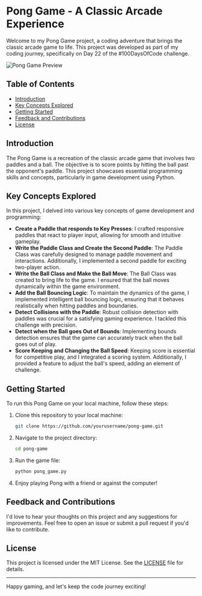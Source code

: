 # Pong Game - A Classic Arcade Experience

Welcome to my Pong Game project, a coding adventure that brings the classic arcade game to life. This project was developed as part of my coding journey, specifically on Day 22 of the #100DaysOfCode challenge.

![Pong Game Preview](path/to/your/pong.gif)

## Table of Contents

- [Introduction](#introduction)
- [Key Concepts Explored](#key-concepts-explored)
- [Getting Started](#getting-started)
- [Feedback and Contributions](#feedback-and-contributions)
- [License](#license)

## Introduction

The Pong Game is a recreation of the classic arcade game that involves two paddles and a ball. The objective is to score points by hitting the ball past the opponent's paddle. This project showcases essential programming skills and concepts, particularly in game development using Python.

## Key Concepts Explored

In this project, I delved into various key concepts of game development and programming:

- **Create a Paddle that responds to Key Presses**: I crafted responsive paddles that react to player input, allowing for smooth and intuitive gameplay.
- **Write the Paddle Class and Create the Second Paddle**: The Paddle Class was carefully designed to manage paddle movement and interactions. Additionally, I implemented a second paddle for exciting two-player action.
- **Write the Ball Class and Make the Ball Move**: The Ball Class was created to bring life to the game. I ensured that the ball moves dynamically within the game environment.
- **Add the Ball Bouncing Logic**: To maintain the dynamics of the game, I implemented intelligent ball bouncing logic, ensuring that it behaves realistically when hitting paddles and boundaries.
- **Detect Collisions with the Paddle**: Robust collision detection with paddles was crucial for a satisfying gaming experience. I tackled this challenge with precision.
- **Detect when the Ball goes Out of Bounds**: Implementing bounds detection ensures that the game can accurately track when the ball goes out of play.
- **Score Keeping and Changing the Ball Speed**: Keeping score is essential for competitive play, and I integrated a scoring system. Additionally, I provided a feature to adjust the ball's speed, adding an element of challenge.

## Getting Started

To run this Pong Game on your local machine, follow these steps:

1. Clone this repository to your local machine:

    ```bash
    git clone https://github.com/yourusername/pong-game.git
    ```

2. Navigate to the project directory:

    ```bash
    cd pong-game
    ```

3. Run the game file:

    ```bash
    python pong_game.py
    ```

4. Enjoy playing Pong with a friend or against the computer!

## Feedback and Contributions

I'd love to hear your thoughts on this project and any suggestions for improvements. Feel free to open an issue or submit a pull request if you'd like to contribute.

## License

This project is licensed under the MIT License. See the [LICENSE](LICENSE) file for details.

---

Happy gaming, and let's keep the code journey exciting!
